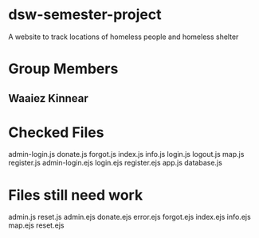 # dsw-semester-project

A website to track locations of homeless people and homeless shelter

# Group Members

## Waaiez Kinnear

# Checked Files

admin-login.js
donate.js
forgot.js
index.js
info.js
login.js
logout.js
map.js
register.js
admin-login.ejs
login.ejs
register.ejs
app.js
database.js

# Files still need work

admin.js
reset.js
admin.ejs
donate.ejs
error.ejs
forgot.ejs
index.ejs
info.ejs
map.ejs
reset.ejs
